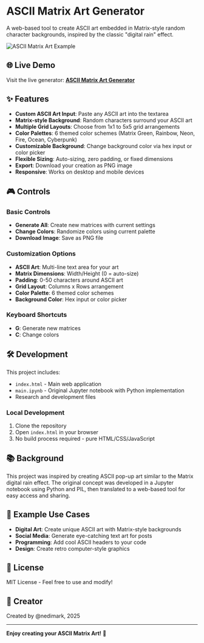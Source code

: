 # ASCII Matrix Art Generator

A web-based tool to create ASCII art embedded in Matrix-style random character backgrounds, inspired by the classic "digital rain" effect.

![ASCII Matrix Art Example](https://img.shields.io/badge/Status-Live-brightgreen)

## 🌐 Live Demo

Visit the live generator: **[ASCII Matrix Art Generator](https://crasyk.github.io/Andy-TheMatrix/)**

## ✨ Features

- **Custom ASCII Art Input**: Paste any ASCII art into the textarea
- **Matrix-style Background**: Random characters surround your ASCII art
- **Multiple Grid Layouts**: Choose from 1x1 to 5x5 grid arrangements
- **Color Palettes**: 6 themed color schemes (Matrix Green, Rainbow, Neon, Fire, Ocean, Cyberpunk)
- **Customizable Background**: Change background color via hex input or color picker
- **Flexible Sizing**: Auto-sizing, zero padding, or fixed dimensions
- **Export**: Download your creation as PNG image
- **Responsive**: Works on desktop and mobile devices

## 🎮 Controls

### Basic Controls
- **Generate All**: Create new matrices with current settings
- **Change Colors**: Randomize colors using current palette
- **Download Image**: Save as PNG file

### Customization Options
- **ASCII Art**: Multi-line text area for your art
- **Matrix Dimensions**: Width/Height (0 = auto-size)
- **Padding**: 0-50 characters around ASCII art
- **Grid Layout**: Columns x Rows arrangement
- **Color Palette**: 6 themed color schemes
- **Background Color**: Hex input or color picker

### Keyboard Shortcuts
- **G**: Generate new matrices
- **C**: Change colors

## 🛠️ Development

This project includes:
- `index.html` - Main web application
- `main.ipynb` - Original Jupyter notebook with Python implementation
- Research and development files

### Local Development
1. Clone the repository
2. Open `index.html` in your browser
3. No build process required - pure HTML/CSS/JavaScript

## 📚 Background

This project was inspired by creating ASCII pop-up art similar to the Matrix digital rain effect. The original concept was developed in a Jupyter notebook using Python and PIL, then translated to a web-based tool for easy access and sharing.

## 🎨 Example Use Cases

- **Digital Art**: Create unique ASCII art with Matrix-style backgrounds
- **Social Media**: Generate eye-catching text art for posts
- **Programming**: Add cool ASCII headers to your code
- **Design**: Create retro computer-style graphics

## 📄 License

MIT License - Feel free to use and modify!

## 👤 Creator

Created by @nedimark, 2025

---

**Enjoy creating your ASCII Matrix Art!** 🎉
